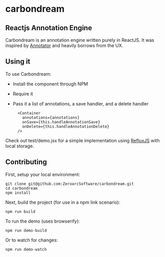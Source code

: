 # carbondream
## Reactjs Annotation Engine

Carbondream is an annotation engine written purely in ReactJS. It was inspired by [Annotator](http://annotatorjs.org) and heavily borrows from the UX.

## Using it

To use Carbondream:
- Install the component through NPM
- Require it
- Pass it a list of annotations, a save handler, and a delete handler

        <Container
          annotations={annotations}
          onSave={this.handleAnnotationSave}
          onDelete={this.handleAnnotationDelete}
        />

Check out test/demo.jsx for a simple implementation using [RefluxJS](https://github.com/spoike/refluxjs) with local storage.


## Contributing

First, setup your local environment:

    git clone git@github.com:ZeroarcSoftware/carbondream.git
    cd carbondream
    npm install

Next, build the project (for use in a npm link scenario):

    npm run build

To run the demo (uses browserify):

    npm run demo-build

Or to watch for changes:

    npm run demo-watch


